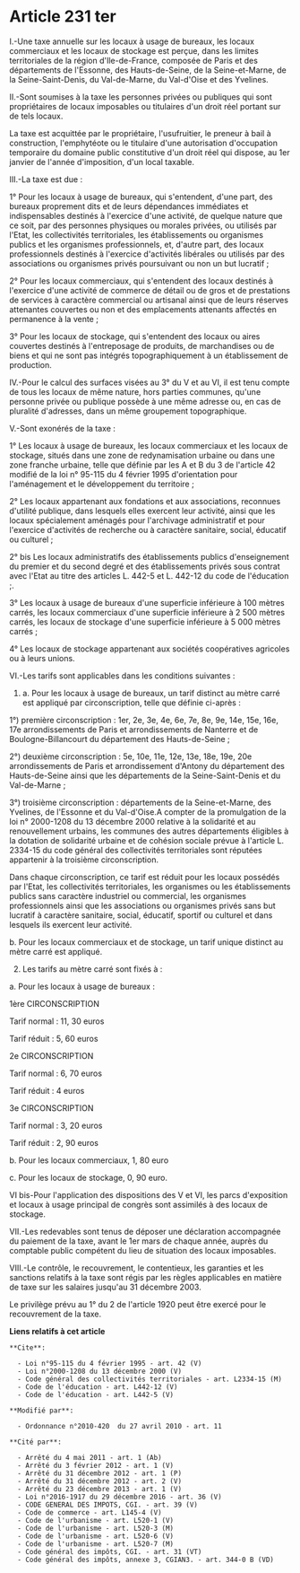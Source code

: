# Article 231 ter

I.-Une taxe annuelle sur les locaux à usage de bureaux, les locaux commerciaux et les locaux de stockage est perçue, dans les
limites territoriales de la région d'Ile-de-France, composée de Paris et des départements de l'Essonne, des Hauts-de-Seine,
de la Seine-et-Marne, de la Seine-Saint-Denis, du Val-de-Marne, du Val-d'Oise et des Yvelines. 

II.-Sont soumises à la taxe les personnes privées ou publiques qui sont propriétaires de locaux imposables ou titulaires d'un
droit réel portant sur de tels locaux. 

La taxe est acquittée par le propriétaire, l'usufruitier, le preneur à bail à construction, l'emphytéote ou le titulaire
d'une autorisation d'occupation temporaire du domaine public constitutive d'un droit réel qui dispose, au 1er janvier de
l'année d'imposition, d'un local taxable. 

III.-La taxe est due : 

1° Pour les locaux à usage de bureaux, qui s'entendent, d'une part, des bureaux proprement dits et de leurs dépendances
immédiates et indispensables destinés à l'exercice d'une activité, de quelque nature que ce soit, par des personnes physiques
ou morales privées, ou utilisés par l'Etat, les collectivités territoriales, les établissements ou organismes publics et les
organismes professionnels, et, d'autre part, des locaux professionnels destinés à l'exercice d'activités libérales ou
utilisés par des associations ou organismes privés poursuivant ou non un but lucratif ; 

2° Pour les locaux commerciaux, qui s'entendent des locaux destinés à l'exercice d'une activité de commerce de détail ou de
gros et de prestations de services à caractère commercial ou artisanal ainsi que de leurs réserves attenantes couvertes ou
non et des emplacements attenants affectés en permanence à la vente ; 

3° Pour les locaux de stockage, qui s'entendent des locaux ou aires couvertes destinés à l'entreposage de produits, de
marchandises ou de biens et qui ne sont pas intégrés topographiquement à un établissement de production. 

IV.-Pour le calcul des surfaces visées au 3° du V et au VI, il est tenu compte de tous les locaux de même nature, hors
parties communes, qu'une personne privée ou publique possède à une même adresse ou, en cas de pluralité d'adresses, dans un
même groupement topographique.

V.-Sont exonérés de la taxe : 

1° Les locaux à usage de bureaux, les locaux commerciaux et les locaux de stockage, situés dans une zone de redynamisation
urbaine ou dans une zone franche urbaine, telle que définie par les A et B du 3 de l'article 42 modifié de la loi n° 95-115
du 4 février 1995 d'orientation pour l'aménagement et le développement du territoire ; 

2° Les locaux appartenant aux fondations et aux associations, reconnues d'utilité publique, dans lesquels elles exercent leur
activité, ainsi que les locaux spécialement aménagés pour l'archivage administratif et pour l'exercice d'activités de
recherche ou à caractère sanitaire, social, éducatif ou culturel ; 

2° bis Les locaux administratifs des établissements publics d'enseignement du premier et du second degré et des
établissements privés sous contrat avec l'Etat au titre des articles L. 442-5 et L. 442-12 du code de l'éducation ;. 

3° Les locaux à usage de bureaux d'une superficie inférieure à 100 mètres carrés, les locaux commerciaux d'une superficie
inférieure à 2 500 mètres carrés, les locaux de stockage d'une superficie inférieure à 5 000 mètres carrés ; 

4° Les locaux de stockage appartenant aux sociétés coopératives agricoles ou à leurs unions. 

VI.-Les tarifs sont applicables dans les conditions suivantes : 

1. a. Pour les locaux à usage de bureaux, un tarif distinct au mètre carré est appliqué par circonscription, telle que
définie ci-après : 

1°) première circonscription : 1er, 2e, 3e, 4e, 6e, 7e, 8e, 9e, 14e, 15e, 16e, 17e arrondissements de Paris et
arrondissements de Nanterre et de Boulogne-Billancourt du département des Hauts-de-Seine ; 

2°) deuxième circonscription : 5e, 10e, 11e, 12e, 13e, 18e, 19e, 20e arrondissements de Paris et arrondissement d'Antony du
département des Hauts-de-Seine ainsi que les départements de la Seine-Saint-Denis et du Val-de-Marne ; 

3°) troisième circonscription : départements de la Seine-et-Marne, des Yvelines, de l'Essonne et du Val-d'Oise.A compter de
la promulgation de la loi n° 2000-1208 du 13 décembre 2000 relative à la solidarité et au renouvellement urbains, les
communes des autres départements éligibles à la dotation de solidarité urbaine et de cohésion sociale prévue à l'article L.
2334-15 du code général des collectivités territoriales sont réputées appartenir à la troisième circonscription. 

Dans chaque circonscription, ce tarif est réduit pour les locaux possédés par l'Etat, les collectivités territoriales, les
organismes ou les établissements publics sans caractère industriel ou commercial, les organismes professionnels ainsi que les
associations ou organismes privés sans but lucratif à caractère sanitaire, social, éducatif, sportif ou culturel et dans
lesquels ils exercent leur activité. 

b. Pour les locaux commerciaux et de stockage, un tarif unique distinct au mètre carré est appliqué. 

2. Les tarifs au mètre carré sont fixés à : 

a. Pour les locaux à usage de bureaux : 

1ère CIRCONSCRIPTION 

Tarif normal : 11, 30 euros 

Tarif réduit : 5, 60 euros 

2e CIRCONSCRIPTION 

Tarif normal : 6, 70 euros 

Tarif réduit : 4 euros 

3e CIRCONSCRIPTION 

Tarif normal : 3, 20 euros 

Tarif réduit : 2, 90 euros 

b. Pour les locaux commerciaux, 1, 80 euro 

c. Pour les locaux de stockage, 0, 90 euro. 

VI bis-Pour l'application des dispositions des V et VI, les parcs d'exposition et locaux à usage principal de congrès sont
assimilés à des locaux de stockage. 

VII.-Les redevables sont tenus de déposer une déclaration accompagnée du paiement de la taxe, avant le 1er mars de chaque
année, auprès du comptable public compétent du lieu de situation des locaux imposables. 

VIII.-Le contrôle, le recouvrement, le contentieux, les garanties et les sanctions relatifs à la taxe sont régis par les
règles applicables en matière de taxe sur les salaires jusqu'au 31 décembre 2003. 

Le privilège prévu au 1° du 2 de l'article 1920 peut être exercé pour le recouvrement de la taxe.

**Liens relatifs à cet article**

	**Cite**:

	  - Loi n°95-115 du 4 février 1995 - art. 42 (V)
	  - Loi n°2000-1208 du 13 décembre 2000 (V)
	  - Code général des collectivités territoriales - art. L2334-15 (M)
	  - Code de l'éducation - art. L442-12 (V)
	  - Code de l'éducation - art. L442-5 (V)

	**Modifié par**:

	  - Ordonnance n°2010-420  du 27 avril 2010 - art. 11

	**Cité par**:

	  - Arrêté du 4 mai 2011 - art. 1 (Ab)
	  - Arrêté du 3 février 2012 - art. 1 (V)
	  - Arrêté du 31 décembre 2012 - art. 1 (P)
	  - Arrêté du 31 décembre 2012 - art. 2 (V)
	  - Arrêté du 23 décembre 2013 - art. 1 (V)
	  - Loi n°2016-1917 du 29 décembre 2016 - art. 36 (V)
	  - CODE GENERAL DES IMPOTS, CGI. - art. 39 (V)
	  - Code de commerce - art. L145-4 (V)
	  - Code de l'urbanisme - art. L520-1 (V)
	  - Code de l'urbanisme - art. L520-3 (M)
	  - Code de l'urbanisme - art. L520-6 (V)
	  - Code de l'urbanisme - art. L520-7 (M)
	  - Code général des impôts, CGI. - art. 31 (VT)
	  - Code général des impôts, annexe 3, CGIAN3. - art. 344-0 B (VD)
